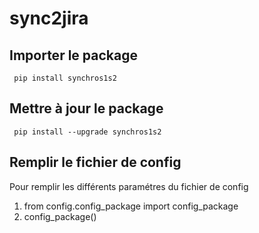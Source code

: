 # sync2jira

## Importer le package
```
 pip install synchros1s2
```

## Mettre à jour le package
```
 pip install --upgrade synchros1s2
```

## Remplir le fichier de config 
Pour remplir les différents paramétres du fichier de config
1. from config.config_package import config_package 
2. config_package()





